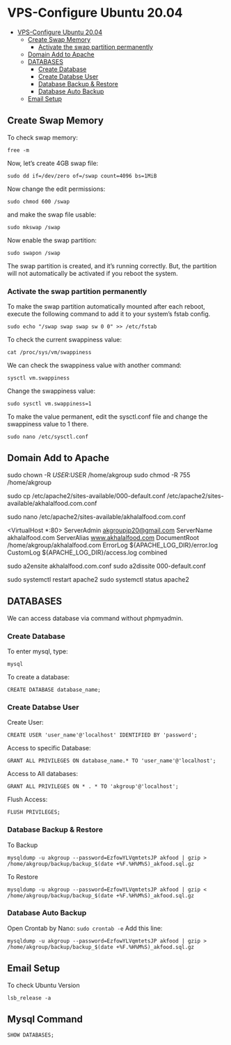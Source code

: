 # VPS-Configure Ubuntu 20.04

- [VPS-Configure Ubuntu 20.04](#vps-configure-ubuntu-2004)
  - [Create Swap Memory](#create-swap-memory)
    - [Activate the swap partition permanently](#activate-the-swap-partition-permanently)
  - [Domain Add to Apache](#domain-add-to-apache)
  - [DATABASES](#databases)
    - [Create Database](#create-database)
    - [Create Databse User](#create-databse-user)
    - [Database Backup & Restore](#database-backup--restore)
    - [Database Auto Backup](#database-auto-backup)
  - [Email Setup](#email-setup)

## Create Swap Memory
To check swap memory:
```
free -m
```
Now, let’s create 4GB swap file:
```
sudo dd if=/dev/zero of=/swap count=4096 bs=1MiB
```
Now change the edit permissions:
```
sudo chmod 600 /swap
```
and make the swap file usable:
```
sudo mkswap /swap
```
Now enable the swap partition:
```
sudo swapon /swap
```
The swap partition is created, and it’s running correctly. But, the partition will not automatically be activated if you reboot the system.

### Activate the swap partition permanently
To make the swap partition automatically mounted after each reboot, execute the following command to add it to your system’s fstab config.
```
sudo echo "/swap swap swap sw 0 0" >> /etc/fstab
```
To check the current swappiness value:
```
cat /proc/sys/vm/swappiness
```
We can check the swappiness value with another command:
```
sysctl vm.swappiness
```
Change the swappiness value:
```
sudo sysctl vm.swappiness=1
```
To make the value permanent, edit the sysctl.conf file and change the swappiness value to 1 there.
```
sudo nano /etc/sysctl.conf
```

## Domain Add to Apache
sudo chown -R $USER:$USER /home/akgroup
sudo chmod -R 755 /home/akgroup

sudo cp /etc/apache2/sites-available/000-default.conf /etc/apache2/sites-available/akhalalfood.com.conf

sudo nano /etc/apache2/sites-available/akhalalfood.com.conf

<VirtualHost *:80>
    ServerAdmin akgroupjp20@gmail.com
    ServerName akhalalfood.com
    ServerAlias www.akhalalfood.com
    DocumentRoot /home/akgroup/akhalalfood.com
    ErrorLog ${APACHE_LOG_DIR}/error.log
    CustomLog ${APACHE_LOG_DIR}/access.log combined
</VirtualHost>

sudo a2ensite akhalalfood.com.conf
sudo a2dissite 000-default.conf

sudo systemctl restart apache2
sudo systemctl status apache2

## DATABASES
We can access database via command without phpmyadmin.
### Create Database
To enter mysql, type:
```
mysql
```
To create a database:
```
CREATE DATABASE database_name;
```

### Create Databse User
Create User:
```
CREATE USER 'user_name'@'localhost' IDENTIFIED BY 'password';
```
Access to specific Database:
```
GRANT ALL PRIVILEGES ON database_name.* TO 'user_name'@'localhost';
```
Access to All databases:
```
GRANT ALL PRIVILEGES ON * . * TO 'akgroup'@'localhost';
```
Flush Access:
```
FLUSH PRIVILEGES;
```

### Database Backup & Restore
To Backup
```
mysqldump -u akgroup --password=EzfowYLVqmtetsJP akfood | gzip > /home/akgroup/backup/backup_$(date +%F.%H%M%S)_akfood.sql.gz
```
To Restore
```
mysqldump -u akgroup --password=EzfowYLVqmtetsJP akfood | gzip < /home/akgroup/backup/backup_$(date +%F.%H%M%S)_akfood.sql.gz
```

### Database Auto Backup
Open Crontab by Nano:
``
sudo crontab -e
``
Add this line:
```
mysqldump -u akgroup --password=EzfowYLVqmtetsJP akfood | gzip > /home/akgroup/backup/backup_$(date +%F.%H%M%S)_akfood.sql.gz
```

## Email Setup
To check Ubuntu Version
```
lsb_release -a
```

## Mysql Command
```
SHOW DATABASES;
```
